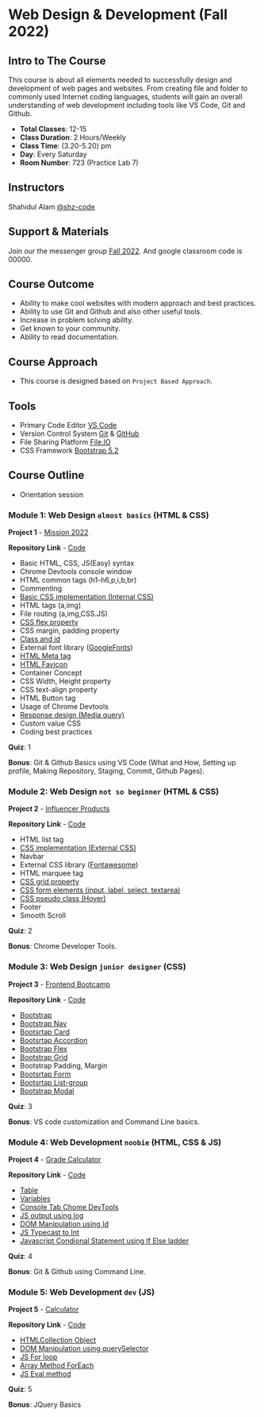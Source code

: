 
# Web Design & Development (Fall 2022)

## Intro to The Course

This course is about all elements needed to successfully design and development of web pages and
 websites.
 From creating file and folder to commonly 
 used Internet coding languages, students will gain an overall understanding of web
  development including tools like VS Code, Git and Github.

  - **Total Classes**: 12-15
  - **Class Duration**: 2 Hours/Weekly
  - **Class Time**: (3.20-5.20) pm
  - **Day**: Every Saturday
  - **Room Number**: 723 (Practice Lab 7)

## Instructors

 Shahidul Alam [@shz-code](https://www.github.com/shz-code) 


## Support & Materials

Join our the messenger group [Fall 2022](#). And google classroom code is 00000.


## Course Outcome

- Ability to make cool websites with modern approach and best practices.
- Ability to use Git and Github and also other useful tools.
- Increase in problem solving ability.
- Get known to your community.
- Ability to read documentation.



## Course Approach
- This course is designed based on `Project Based Approach`. 

## Tools
- Primary Code Editor [VS Code](https://code.visualstudio.com/)
- Version Control System [Git](https://git-scm.com/) & [GitHub](https://github.com/)
- File Sharing Platform [File.IO](https://www.file.io/)
- CSS Framework [Bootstrap 5.2](https://getbootstrap.com/)
## Course Outline

- Orientation session

### Module 1: Web Design `almost basics` (HTML & CSS)
**Project 1** - [Mission 2022](https://shz-code.github.io/mission-2022/)

**Repository Link** - [Code](https://github.com/shz-code/mission-2022)

- Basic HTML, CSS, JS(Easy) syntax
- Chrome Devtools console window
- HTML common tags (h1-h6,p,i,b,br)
- Commenting 
- [Basic CSS implementation (Internal CSS)](https://www.w3schools.com/css/css_howto.asp)
- HTML tags (a,img)
- File routing (a,img,CSS.JS) 
- [CSS flex property](https://www.w3schools.com/cssref/css3_pr_flex.asp)
- CSS margin, padding property 
- [Class and id](https://www.w3schools.com/css/css_selectors.asp)
- External font library ([GoogleFonts](https://fonts.google.com/))
- [HTML Meta tag](https://www.w3schools.com/tags/tag_meta.asp)
- [HTML Favicon](https://www.w3schools.com/html/html_favicon.asp)
- Container Concept
- CSS Width, Height property 
- CSS text-align property 
- HTML Button tag
- Usage of Chrome Devtools
- [Response design (Media query)](https://www.w3schools.com/css/css_rwd_mediaqueries.asp)
- Custom value CSS
- Coding best practices 

**Quiz**: 1

**Bonus**: Git & Github Basics using VS Code (What and How, Setting up profile, Making Repository, Staging, Commit, Github Pages).

### Module 2: Web Design `not so beginner` (HTML & CSS)
**Project 2** - [Influencer Products](https://shz-code.github.io/influencer-products/)

**Repository Link** - [Code](https://github.com/shz-code/influencer-products)

- HTML list tag
- [CSS implementation (External CSS)](https://www.w3schools.com/css/css_howto.asp)
- Navbar
- External CSS library ([Fontawesome](https://fontawesome.com/))
- HTML marquee tag
- [CSS grid property](https://www.w3schools.com/css/css_grid.asp)
- [CSS form elements (input, label, select, textarea)](https://www.w3schools.com/css/css_form.asp)
- [CSS pseudo class (Hover)](https://www.w3schools.com/css/css_pseudo_classes.asp)
- Footer
- Smooth Scroll 

**Quiz**: 2

**Bonus**: Chrome Developer Tools.

### Module 3: Web Design `junior designer` (CSS)
**Project 3** - [Frontend Bootcamp ](shz-code.github.io/frontend-bootcamp/)

**Repository Link** - [Code](https://github.com/shz-code/frontend-bootcamp)
- [Bootstrap ](https://getbootstrap.com/docs/5.2/getting-started/introduction/)
- [Bootstrap Nav](https://getbootstrap.com/docs/5.2/components/navbar/)
- [Bootsrtap Card](https://getbootstrap.com/docs/5.2/components/card/)
- [Bootsrtap Accordion](https://getbootstrap.com/docs/5.2/components/accordion/)
- [Bootstrap Flex](https://getbootstrap.com/docs/5.2/utilities/flex/)
- [Bootstrap Grid](https://getbootstrap.com/docs/5.2/layout/grid/)
- Bootstrap Padding, Margin
- [Bootsrtap Form](https://getbootstrap.com/docs/5.2/forms/overview/)
- [Bootsrtap List-group](https://getbootstrap.com/docs/5.2/components/list-group/)
- [Bootstrap Modal](https://getbootstrap.com/docs/5.2/components/modal/)


**Quiz**: 3

**Bonus**:  VS code customization and Command Line basics.

### Module 4: Web Development `noobie` (HTML, CSS & JS)
**Project 4** - [Grade Calculator](https://shz-code.github.io/grade-calculator/)

**Repository Link** - [Code](https://github.com/shz-code/grade-calculator)
- [Table](https://www.w3schools.com/html/html_tables.asp)
- [Variables](https://www.w3schools.com/js/js_variables.asp)
- [Console Tab Chome DevTools](https://developer.chrome.com/docs/devtools/console/)
- [JS output using log](https://www.w3schools.com/js/js_output.asp)
- [DOM Manipulation using Id](https://www.w3schools.com/js/js_htmldom_methods.asp)
- [JS Typecast to Int](https://www.w3schools.com/jsref/jsref_parseint.asp)
- [Javascript Condional Statement using If Else ladder](https://www.w3schools.com/js/js_if_else.asp)

**Quiz**: 4

**Bonus**: Git & Github using Command Line.  

### Module 5: Web Development `dev` (JS)
**Project 5** - [Calculator](https://shz-code.github.io/simple-js-calculator/)

**Repository Link** - [Code](https://github.com/shz-code/simple-js-calculator)
- [HTMLCollection Object](https://www.w3schools.com/js/js_htmldom_collections.asp)
- [DOM Manipulation using querySelector](https://www.w3schools.com/js/js_htmldom_nodelist.asp)
- [JS For loop](https://www.w3schools.com/js/js_loop_for.asp)
- [Array Method ForEach](https://www.w3schools.com/jsref/jsref_foreach.asp)
- [JS Eval method](https://www.w3schools.com/jsref/jsref_eval.asp)

**Quiz**: 5

**Bonus**: JQuery Basics





